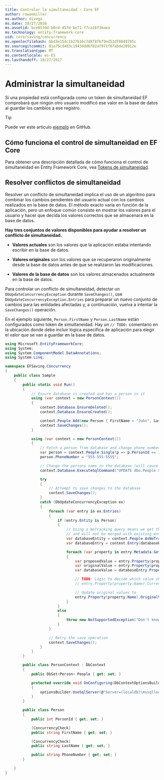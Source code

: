```yaml
---
title: Controlar la simultaneidad - Core EF
author: rowanmiller
ms.author: divega
ms.date: 10/27/2016
ms.assetid: bce0539d-b0cd-457d-be71-f7ca16f3baea
ms.technology: entity-framework-core
uid: core/saving/concurrency
ms.openlocfilehash: bbd3e154c1b27b16c7d8f8fbf9ed51df0849795c
ms.sourcegitcommit: 01a75cd483c1943ddd6f82af971f07abde20912e
ms.translationtype: MT
ms.contentlocale: es-ES
ms.lasthandoff: 10/27/2017
---
```

# <a name="handling-concurrency"></a>Administrar la simultaneidad

Si una propiedad está configurada como un token de simultaneidad EF comprobará que ningún otro usuario modificó ese valor en la base de datos al guardar los cambios a ese registro.

> [!TIP]  
> Puede ver este artículo [ejemplo](https://github.com/aspnet/EntityFramework.Docs/tree/master/samples/core/Saving/Saving/Concurrency/) en GitHub.

## <a name="how-concurrency-handling-works-in-ef-core"></a>Cómo funciona el control de simultaneidad en EF Core

Para obtener una descripción detallada de cómo funciona el control de simultaneidad en Entity Framework Core, vea [Tokens de simultaneidad](../modeling/concurrency.md).

## <a name="resolving-concurrency-conflicts"></a>Resolver conflictos de simultaneidad

Resolver un conflicto de simultaneidad implica el uso de un algoritmo para combinar los cambios pendientes del usuario actual con los cambios realizados en la base de datos. El método exacto varía en función de la aplicación, pero un enfoque común consiste en mostrar los valores para el usuario y hacer que decida los valores correctos que se almacenará en la base de datos.

**Hay tres conjuntos de valores disponibles para ayudar a resolver un conflicto de simultaneidad.**

* **Valores actuales** son los valores que la aplicación estaba intentando escribir en la base de datos.

* **Valores originales** son los valores que se recuperaron originalmente desde la base de datos antes de que se realizaron las modificaciones.

* **Valores de la base de datos** son los valores almacenados actualmente en la base de datos.

Para controlar un conflicto de simultaneidad, detectar un `DbUpdateConcurrencyException` durante `SaveChanges()`, use `DbUpdateConcurrencyException.Entries` para preparar un nuevo conjunto de cambios para las entidades afectadas y, a continuación, vuelva a intentar la `SaveChanges()` operación.

En el ejemplo siguiente, `Person.FirstName` y `Person.LastName` están configurados como token de simultaneidad. Hay un `// TODO:` comentario en la ubicación donde debe incluir lógica específica de aplicación para elegir el valor que se van a guardar en la base de datos.

<!-- [!code-csharp[Main](samples/core/Saving/Saving/Concurrency/Sample.cs?highlight=53,54)] -->
``` csharp
using Microsoft.EntityFrameworkCore;
using System;
using System.ComponentModel.DataAnnotations;
using System.Linq;

namespace EFSaving.Concurrency
{
    public class Sample
    {
        public static void Run()
        {
            // Ensure database is created and has a person in it
            using (var context = new PersonContext())
            {
                context.Database.EnsureDeleted();
                context.Database.EnsureCreated();

                context.People.Add(new Person { FirstName = "John", LastName = "Doe" });
                context.SaveChanges();
            }

            using (var context = new PersonContext())
            {
                // Fetch a person from database and change phone number
                var person = context.People.Single(p => p.PersonId == 1);
                person.PhoneNumber = "555-555-5555";

                // Change the persons name in the database (will cause a concurrency conflict)
                context.Database.ExecuteSqlCommand("UPDATE dbo.People SET FirstName = 'Jane' WHERE PersonId = 1");

                try
                {
                    // Attempt to save changes to the database
                    context.SaveChanges();
                }
                catch (DbUpdateConcurrencyException ex)
                {
                    foreach (var entry in ex.Entries)
                    {
                        if (entry.Entity is Person)
                        {
                            // Using a NoTracking query means we get the entity but it is not tracked by the context
                            // and will not be merged with existing entities in the context.
                            var databaseEntity = context.People.AsNoTracking().Single(p => p.PersonId == ((Person)entry.Entity).PersonId);
                            var databaseEntry = context.Entry(databaseEntity);

                            foreach (var property in entry.Metadata.GetProperties())
                            {
                                var proposedValue = entry.Property(property.Name).CurrentValue;
                                var originalValue = entry.Property(property.Name).OriginalValue;
                                var databaseValue = databaseEntry.Property(property.Name).CurrentValue;

                                // TODO: Logic to decide which value should be written to database
                                // entry.Property(property.Name).CurrentValue = <value to be saved>;

                                // Update original values to
                                entry.Property(property.Name).OriginalValue = databaseEntry.Property(property.Name).CurrentValue;
                            }
                        }
                        else
                        {
                            throw new NotSupportedException("Don't know how to handle concurrency conflicts for " + entry.Metadata.Name);
                        }
                    }

                    // Retry the save operation
                    context.SaveChanges();
                }
            }
        }

        public class PersonContext : DbContext
        {
            public DbSet<Person> People { get; set; }

            protected override void OnConfiguring(DbContextOptionsBuilder optionsBuilder)
            {
                optionsBuilder.UseSqlServer(@"Server=(localdb)\mssqllocaldb;Database=EFSaving.Concurrency;Trusted_Connection=True;");
            }
        }

        public class Person
        {
            public int PersonId { get; set; }

            [ConcurrencyCheck]
            public string FirstName { get; set; }

            [ConcurrencyCheck]
            public string LastName { get; set; }

            public string PhoneNumber { get; set; }
        }

    }
}
```
